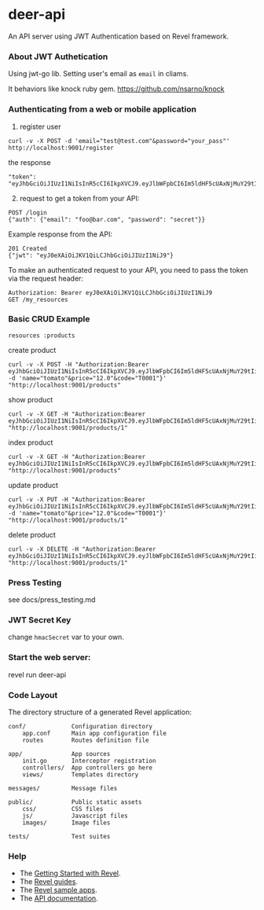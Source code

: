 # deer-api
An API server using JWT Authentication based on Revel framework.


### About JWT Authetication

Using jwt-go lib. Setting user's email as `email` in cliams.

It behaviors like knock ruby gem. https://github.com/nsarno/knock

### Authenticating from a web or mobile application

1. register user
```
curl -v -X POST -d 'email="test@test.com"&password="your_pass"' http://localhost:9001/register
```

the response   
```
"token": "eyJhbGciOiJIUzI1NiIsInR5cCI6IkpXVCJ9.eyJlbWFpbCI6Im5ldHF5cUAxNjMuY29tIiwibmJmIjoxNDQ0NDc4NDAwfQ.bZo1DzrzZBetB9IP7fVip5XA_GiFBb_z8zDNTalReuU"
```


2. request to get a token from your API:
```
POST /login
{"auth": {"email": "foo@bar.com", "password": "secret"}}
```

Example response from the API:
```
201 Created
{"jwt": "eyJ0eXAiOiJKV1QiLCJhbGciOiJIUzI1NiJ9"}
```

To make an authenticated request to your API, you need to pass the token via the request header:
```
Authorization: Bearer eyJ0eXAiOiJKV1QiLCJhbGciOiJIUzI1NiJ9
GET /my_resources
```


### Basic CRUD Example
`resources :products`

create product
```
curl -v -X POST -H "Authorization:Bearer eyJhbGciOiJIUzI1NiIsInR5cCI6IkpXVCJ9.eyJlbWFpbCI6Im5ldHF5cUAxNjMuY29tIiwibmJmIjoxNDQ0NDc4NDAwfQ.bZo1DzrzZBetB9IP7fVip5XA_GiFBb_z8zDNTalReuU"  -d 'name="tomato"&price="12.0"&code="T0001"}' "http://localhost:9001/products"
```

show product
```
curl -v -X GET -H "Authorization:Bearer eyJhbGciOiJIUzI1NiIsInR5cCI6IkpXVCJ9.eyJlbWFpbCI6Im5ldHF5cUAxNjMuY29tIiwibmJmIjoxNDQ0NDc4NDAwfQ.bZo1DzrzZBetB9IP7fVip5XA_GiFBb_z8zDNTalReuU"   "http://localhost:9001/products/1"
```

index product 
```
curl -v -X GET -H "Authorization:Bearer eyJhbGciOiJIUzI1NiIsInR5cCI6IkpXVCJ9.eyJlbWFpbCI6Im5ldHF5cUAxNjMuY29tIiwibmJmIjoxNDQ0NDc4NDAwfQ.bZo1DzrzZBetB9IP7fVip5XA_GiFBb_z8zDNTalReuU"   "http://localhost:9001/products"
```

update product
```
curl -v -X PUT -H "Authorization:Bearer eyJhbGciOiJIUzI1NiIsInR5cCI6IkpXVCJ9.eyJlbWFpbCI6Im5ldHF5cUAxNjMuY29tIiwibmJmIjoxNDQ0NDc4NDAwfQ.bZo1DzrzZBetB9IP7fVip5XA_GiFBb_z8zDNTalReuU"  -d 'name="tomato"&price="12.0"&code="T0001"}' "http://localhost:9001/products/1"
```

delete product
```
curl -v -X DELETE -H "Authorization:Bearer eyJhbGciOiJIUzI1NiIsInR5cCI6IkpXVCJ9.eyJlbWFpbCI6Im5ldHF5cUAxNjMuY29tIiwibmJmIjoxNDQ0NDc4NDAwfQ.bZo1DzrzZBetB9IP7fVip5XA_GiFBb_z8zDNTalReuU"  "http://localhost:9001/products/1"
```



### Press Testing
see docs/press_testing.md


### JWT Secret Key 
change `hmacSecret` var to your own.


### Start the web server:

   revel run deer-api



### Code Layout

The directory structure of a generated Revel application:

    conf/             Configuration directory
        app.conf      Main app configuration file
        routes        Routes definition file

    app/              App sources
        init.go       Interceptor registration
        controllers/  App controllers go here
        views/        Templates directory

    messages/         Message files

    public/           Public static assets
        css/          CSS files
        js/           Javascript files
        images/       Image files

    tests/            Test suites




### Help

* The [Getting Started with Revel](http://revel.github.io/tutorial/gettingstarted.html).
* The [Revel guides](http://revel.github.io/manual/index.html).
* The [Revel sample apps](http://revel.github.io/examples/index.html).
* The [API documentation](https://godoc.org/github.com/revel/revel).
